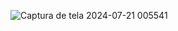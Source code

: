 ![Captura de tela 2024-07-21 005541](https://github.com/user-attachments/assets/870278e3-cca9-42af-9424-09cb60f3f130)
